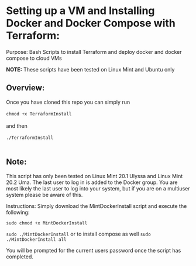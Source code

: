 # Setting up a VM and Installing Docker and Docker Compose with Terraform:
Purpose: Bash Scripts to install Terraform and deploy docker and docker compose to cloud VMs 

<b>NOTE:</b> These scripts have been tested on Linux Mint and Ubuntu only

## Overview:

Once you have cloned this repo you can simply run <br><br>
```chmod +x TerraformInstall```<br><br>
and then <br><br>
```./TerraformInstall```<br><br>


## Note: 
This script has only been tested on Linux Mint 20.1 Ulyssa and Linux Mint 20.2 Uma.
The last user to log in is added to the Docker group. You are most likely the last user to log into your system, but if you are on a multiuser system please be aware of this. 

Instructions:
Simply download the MintDockerInstall script and execute the following:

```sudo chmod +x MintDockerInstall```

```sudo ./MintDockerInstall```
or to install compose as well
```sudo ./MintDockerInstall all```

You will be prompted for the current users password once the script has completed. 

